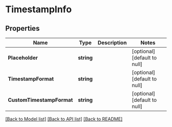 # TimestampInfo

## Properties
Name | Type | Description | Notes
------------ | ------------- | ------------- | -------------
**Placeholder** | **string** |  | [optional] [default to null]
**TimestampFormat** | **string** |  | [optional] [default to null]
**CustomTimestampFormat** | **string** |  | [optional] [default to null]

[[Back to Model list]](../README.md#documentation-for-models) [[Back to API list]](../README.md#documentation-for-api-endpoints) [[Back to README]](../README.md)

